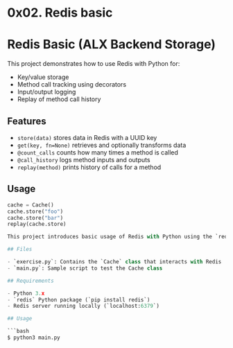 # 0x02. Redis basic

# Redis Basic (ALX Backend Storage)

This project demonstrates how to use Redis with Python for:

- Key/value storage
- Method call tracking using decorators
- Input/output logging
- Replay of method call history

## Features

- `store(data)` stores data in Redis with a UUID key
- `get(key, fn=None)` retrieves and optionally transforms data
- `@count_calls` counts how many times a method is called
- `@call_history` logs method inputs and outputs
- `replay(method)` prints history of calls for a method

## Usage

```python
cache = Cache()
cache.store("foo")
cache.store("bar")
replay(cache.store)

This project introduces basic usage of Redis with Python using the `redis-py` library.

## Files

- `exercise.py`: Contains the `Cache` class that interacts with Redis
- `main.py`: Sample script to test the Cache class

## Requirements

- Python 3.x
- `redis` Python package (`pip install redis`)
- Redis server running locally (`localhost:6379`)

## Usage

```bash
$ python3 main.py
